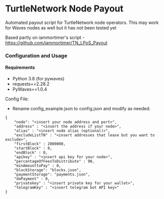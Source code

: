 # TurtleNetwork Node Payout

Automated payout script for TurtleNetwork node operators. This may work for Waves nodes as well but it has not been 
tested yet

Based partly on iammortimer's script - https://github.com/iammortimer/TN_LPoS_Payout

### Configuration and Usage

#### Requirements
- Python 3.8 (for pywaves)  
- requests==2.28.2  
- PyWaves==1.0.4  



Config File: 
- Rename config_example.json to config.json and modify as needed. 

```
{
    "node": "<insert your node address and port>",
    "address" : "<insert the address if your node>",
    "alias" : "<insert node alias (optional)>",
    "excludeListTN" : "<insert addresses that lease but you want to exclude>",
    "firstBlock" : 2000000,
    "startBlock" : 0,
    "endBlock" : 0,
    "apikey" : "<insert api key for your node>",
    "percentageOfFeesToDistribute" : 90,
    "minAmounttoPay" : 0,
    "blockStorage": "blocks.json",
    "paymentStorage": "payments.json",
    "doPayment" : 0,
    "privatekey" : "<insert private key for your wallet>",
    "telegramKey" : "<insert telegram bot API key>"
}
```